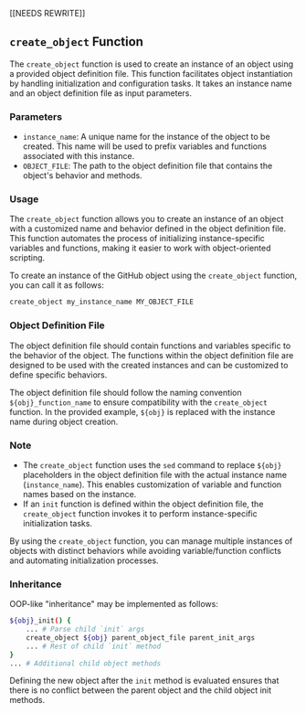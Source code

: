 [[NEEDS REWRITE]]

## `create_object` Function

The `create_object` function is used to create an instance of an object using a
provided object definition file. This function facilitates object instantiation
by handling initialization and configuration tasks. It takes an instance name
and an object definition file as input parameters.

### Parameters

- `instance_name`: A unique name for the instance of the object to be created.
  This name will be used to prefix variables and functions associated with this
  instance.
- `OBJECT_FILE`: The path to the object definition file that contains the
  object's behavior and methods.

### Usage

The `create_object` function allows you to create an instance of an object with
a customized name and behavior defined in the object definition file. This
function automates the process of initializing instance-specific variables and
functions, making it easier to work with object-oriented scripting.

To create an instance of the GitHub object using the `create_object` function,
you can call it as follows:

```bash
create_object my_instance_name MY_OBJECT_FILE
```

### Object Definition File

The object definition file should contain functions and variables specific to
the behavior of the object. The functions within the object definition file are
designed to be used with the created instances and can be customized to define
specific behaviors.

The object definition file should follow the naming convention
`${obj}_function_name` to ensure compatibility with the `create_object`
function. In the provided example, `${obj}` is replaced with the instance name
during object creation.

### Note

- The `create_object` function uses the `sed` command to replace `${obj}`
  placeholders in the object definition file with the actual instance name
  (`instance_name`). This enables customization of variable and function names
  based on the instance.
- If an `init` function is defined within the object definition file, the
  `create_object` function invokes it to perform instance-specific initialization
  tasks.

By using the `create_object` function, you can manage multiple instances of
objects with distinct behaviors while avoiding variable/function conflicts and
automating initialization processes.

### Inheritance

OOP-like "inheritance" may be implemented as follows:

```bash
${obj}_init() {
    ... # Parse child `init` args
    create_object ${obj} parent_object_file parent_init_args
    ... # Rest of child `init` method
}
... # Additional child object methods
```

Defining the new object after the `init` method is evaluated ensures that there
is no conflict between the parent object and the child object init methods.

